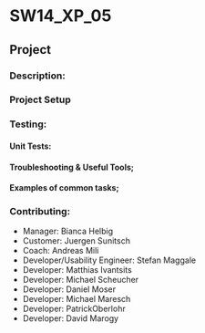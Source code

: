 
# SW14_XP_05

## Project

### Description:

### Project Setup

### Testing:

#### Unit Tests:


#### Troubleshooting & Useful Tools;

#### Examples of common tasks;


### Contributing:

* Manager: Bianca Helbig
* Customer: Juergen Sunitsch
* Coach: Andreas Mili
* Developer/Usability Engineer: Stefan Maggale
* Developer: Matthias Ivantsits
* Developer: Michael Scheucher
* Developer: Daniel Moser
* Developer: Michael Maresch
* Developer: PatrickOberlohr
* Developer: David Marogy